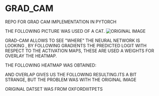 # GRAD_CAM
REPO FOR GRAD CAM IMPLEMENTATION IN PYTORCH


THE FOLLOWING PICTURE WAS USED OF A CAT. 
![ORIGINAL IMAGE]("CAT.png")


GRAD-CAM ALLOWS TO SEE "WHERE" THE NEURAL NETWORK IS LOOKING , BY FOLLOWING GRADIENTS  THE PREDICTED LOGIT WITH RESPECT TO THE ACTIVATION MAPS,
THESE ARE USED A WEIGHTS FOR OVERLAY THE HEATMAP.

THE FOLLOWING HEATMAP WAS OBTAINED:


AND OVERLAP GIVES US THE FOLLOWING RESULTING.ITS A BIT STRANGE, BUT THE PROBLEM WAS WITH THE ORIGINAL IMAGE 


ORIGINAL DATSET WAS FROM OXFORDIIITPETS

